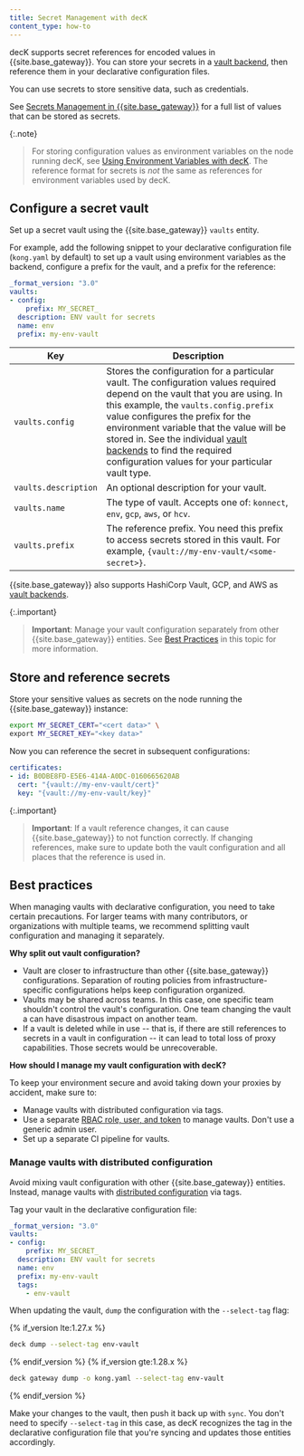 ```yaml
---
title: Secret Management with decK
content_type: how-to
---
```


decK supports secret references for encoded values in {{site.base_gateway}}.
You can store your secrets in a [vault backend](/gateway/latest/kong-enterprise/secrets-management/),
then reference them in your declarative configuration files.

You can use secrets to store sensitive data, such as credentials.

See [Secrets Management in {{site.base_gateway}}](/gateway/latest/kong-enterprise/secrets-management/#what-can-be-stored-as-a-secret)
for a full list of values that can be stored as secrets.

{:.note}
> For storing configuration values as environment variables on the node running decK,
see [Using Environment Variables with decK](/deck/latest/guides/environment-variables/).
The reference format for secrets is _not_ the same as references for environment
variables used by decK.

## Configure a secret vault

Set up a secret vault using the {{site.base_gateway}} `vaults` entity.

For example, add the following snippet to your
declarative configuration file (`kong.yaml` by default) to set up a vault using
environment variables as the backend, configure a prefix for the vault, and a
prefix for the reference:

```yaml
_format_version: "3.0"
vaults:
- config:
    prefix: MY_SECRET_
  description: ENV vault for secrets
  name: env
  prefix: my-env-vault
```

Key | Description
----|---
`vaults.config` | Stores the configuration for a particular vault. The configuration values required depend on the vault that you are using. In this example, the `vaults.config.prefix` value configures the prefix for the environment variable that the value will be stored in. See the individual [vault backends](/gateway/latest/kong-enterprise/secrets-management/backends/) to find the required configuration values for your particular vault type.
`vaults.description` | An optional description for your vault.
`vaults.name` | The type of vault. Accepts one of: `konnect`, `env`, `gcp`, `aws`, or `hcv`.
`vaults.prefix` | The reference prefix. You need this prefix to access secrets stored in this vault. For example, `{vault://my-env-vault/<some-secret>}`.

{{site.base_gateway}} also supports HashiCorp Vault, GCP, and AWS as [vault backends](/gateway/latest/kong-enterprise/secrets-management/backends/).

{:.important}
> **Important**: Manage your vault configuration separately from other {{site.base_gateway}}
entities. See [Best Practices](#best-practices) in this topic for more information.

## Store and reference secrets

Store your sensitive values as secrets on the node running the {{site.base_gateway}} instance:

```sh
export MY_SECRET_CERT="<cert data>" \
export MY_SECRET_KEY="<key data>"
```

Now you can reference the secret in subsequent configurations:

```yaml
certificates:
- id: B0DBE8FD-E5E6-414A-A0DC-0160665620AB
  cert: "{vault://my-env-vault/cert}"
  key: "{vault://my-env-vault/key}"
```

{:.important}
> **Important**: If a vault reference changes, it can cause {{site.base_gateway}} to not function correctly.
If changing references, make sure to update both the vault configuration and all places
that the reference is used in.

## Best practices

When managing vaults with declarative configuration, you need to take certain precautions.
For larger teams with many contributors, or organizations with multiple teams,
we recommend splitting vault configuration and managing it separately.

**Why split out vault configuration?**

* Vault are closer to infrastructure than other {{site.base_gateway}} configurations.
Separation of routing policies from infrastructure-specific configurations helps
keep configuration organized.
* Vaults may be shared across teams. In this case, one specific team shouldn't
control the vault's configuration. One team changing the vault a can have
disastrous impact on another team.
* If a vault is deleted while in use -- that is, if there are still references to
secrets in a vault in configuration -- it can lead to total loss of proxy capabilities.
Those secrets would be unrecoverable.

**How should I manage my vault configuration with decK?**

To keep your environment secure and avoid taking down your proxies by accident, make sure to:

* Manage vaults with distributed configuration via tags.
* Use a separate [RBAC role, user, and token](/gateway/api/admin-ee/latest/#/rbac/get-rbac-users/)
to manage vaults. Don't use a generic admin user.
* Set up a separate CI pipeline for vaults.

### Manage vaults with distributed configuration

Avoid mixing vault configuration with other {{site.base_gateway}} entities.
Instead, manage vaults with [distributed configuration](/deck/latest/guides/distributed-configuration/) via tags.

Tag your vault in the declarative configuration file:

```yaml
_format_version: "3.0"
vaults:
- config:
    prefix: MY_SECRET_
  description: ENV vault for secrets
  name: env
  prefix: my-env-vault
  tags:
    - env-vault
```

When updating the vault, `dump` the configuration with the `--select-tag` flag:

{% if_version lte:1.27.x %}
```sh
deck dump --select-tag env-vault
```
{% endif_version %}
{% if_version gte:1.28.x %}
```sh
deck gateway dump -o kong.yaml --select-tag env-vault
```
{% endif_version %}

Make your changes to the vault, then push it back up with `sync`.
You don't need to specify `--select-tag` in this case, as decK recognizes the
tag in the declarative configuration file that you're syncing and updates
those entities accordingly.
